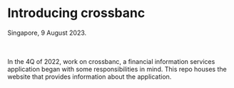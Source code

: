 # Introducing crossbanc
Singapore, 9 August 2023.
<br />
<br />
<br />
<p>
In the 4Q of 2022, work on crossbanc, a financial information services application began with some responsibilities in mind.
This repo houses the website that provides information about the application. 
</p>
